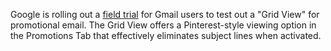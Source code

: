 Google is rolling out a [field
trial](http://gmailblog.blogspot.com/2014/03/a-new-more-visual-way-to-view-your.html)
for Gmail users to test out a "Grid View" for promotional email. The
Grid View offers a Pinterest-style viewing option in the Promotions Tab
that effectively eliminates subject lines when activated.
